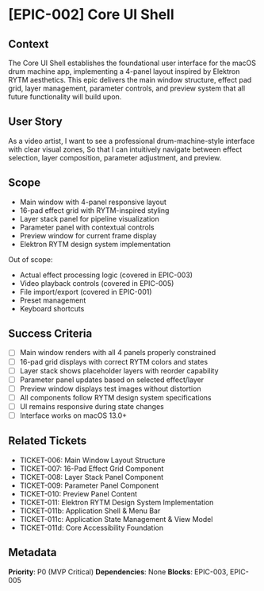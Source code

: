 # [EPIC-002] Core UI Shell

## Context
The Core UI Shell establishes the foundational user interface for the macOS drum machine app, implementing a 4-panel layout inspired by Elektron RYTM aesthetics. This epic delivers the main window structure, effect pad grid, layer management, parameter controls, and preview system that all future functionality will build upon.

## User Story
As a video artist,
I want to see a professional drum-machine-style interface with clear visual zones,
So that I can intuitively navigate between effect selection, layer composition, parameter adjustment, and preview.

## Scope
- Main window with 4-panel responsive layout
- 16-pad effect grid with RYTM-inspired styling
- Layer stack panel for pipeline visualization
- Parameter panel with contextual controls
- Preview window for current frame display
- Elektron RYTM design system implementation

Out of scope:
- Actual effect processing logic (covered in EPIC-003)
- Video playback controls (covered in EPIC-005)
- File import/export (covered in EPIC-001)
- Preset management
- Keyboard shortcuts

## Success Criteria
- [ ] Main window renders with all 4 panels properly constrained
- [ ] 16-pad grid displays with correct RYTM colors and states
- [ ] Layer stack shows placeholder layers with reorder capability
- [ ] Parameter panel updates based on selected effect/layer
- [ ] Preview window displays test images without distortion
- [ ] All components follow RYTM design system specifications
- [ ] UI remains responsive during state changes
- [ ] Interface works on macOS 13.0+

## Related Tickets
- TICKET-006: Main Window Layout Structure
- TICKET-007: 16-Pad Effect Grid Component
- TICKET-008: Layer Stack Panel Component
- TICKET-009: Parameter Panel Component
- TICKET-010: Preview Panel Content
- TICKET-011: Elektron RYTM Design System Implementation
- TICKET-011b: Application Shell & Menu Bar
- TICKET-011c: Application State Management & View Model
- TICKET-011d: Core Accessibility Foundation

## Metadata
**Priority**: P0 (MVP Critical)
**Dependencies**: None
**Blocks**: EPIC-003, EPIC-005
